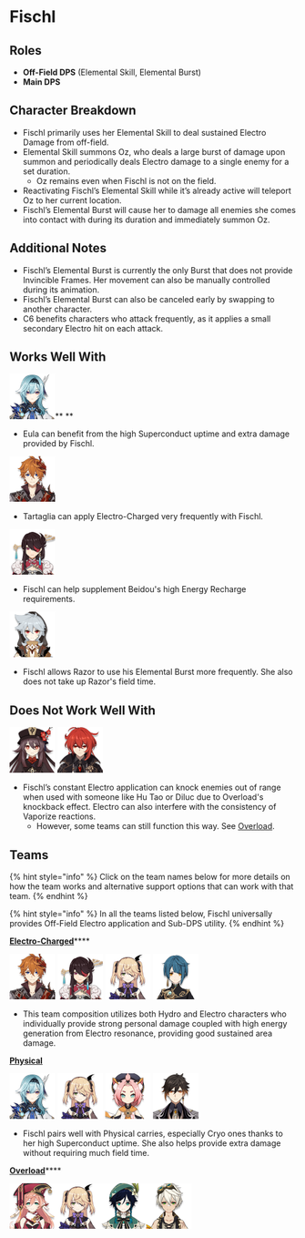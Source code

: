 # Fischl

## Roles

* **Off-Field DPS** (Elemental Skill, Elemental Burst)
* **Main DPS**

## Character Breakdown

* Fischl primarily uses her Elemental Skill to deal sustained Electro Damage from off-field.
* Elemental Skill summons Oz, who deals a large burst of damage upon summon and periodically deals Electro damage to a single enemy for a set duration. 
  * Oz remains even when Fischl is not on the field.
* Reactivating Fischl’s Elemental Skill while it’s already active will teleport Oz to her current location.
* Fischl’s Elemental Burst will cause her to damage all enemies she comes into contact with during its duration and immediately summon Oz.

## Additional Notes

* Fischl’s Elemental Burst is currently the only Burst that does not provide Invincible Frames. Her movement can also be manually controlled during its animation.
* Fischl’s Elemental Burst can also be canceled early by swapping to another character.
* C6 benefits characters who attack frequently, as it applies a small secondary Electro hit on each attack.

## Works Well With

![](../../.gitbook/assets/ui_avataricon_eula.png)** **

* Eula can benefit from the high Superconduct uptime and extra damage provided by Fischl.

![](../../.gitbook/assets/ui_avataricon_tartaglia.png) 

* Tartaglia can apply Electro-Charged very frequently with Fischl.

![](<../../.gitbook/assets/image (6).png>)

* Fischl can help supplement Beidou's high Energy Recharge requirements.

![](../../.gitbook/assets/ui_avataricon_razor.png) 

* Fischl allows Razor to use his Elemental Burst more frequently. She also does not take up Razor's field time.

## Does Not Work Well With

![](../../.gitbook/assets/ui_avataricon_hutao.png) ![](../../.gitbook/assets/ui_avataricon_diluc.png) 

* Fischl’s constant Electro application can knock enemies out of range when used with someone like Hu Tao or Diluc due to Overload's knockback effect. Electro can also interfere with the consistency of Vaporize reactions. 
  * However, some teams can still function this way. See [Overload](../../teams/overload.md).  

## Teams

{% hint style="info" %}
Click on the team names below for more details on how the team works and alternative support options that can work with that team.
{% endhint %}

{% hint style="info" %}
In all the teams listed below, Fischl universally provides Off-Field Electro application and Sub-DPS utility. 
{% endhint %}

[**Electro-Charged**](../../teams/electro-charged.md)****

![](../../.gitbook/assets/ui_avataricon_tartaglia.png) ![](../../.gitbook/assets/ui_avataricon_beidou.png) ![](../../.gitbook/assets/ui_avataricon_fischl.png) ![](../../.gitbook/assets/ui_avataricon_xingqiu.png) 

* This team composition utilizes both Hydro and Electro characters who individually provide strong personal damage coupled with high energy generation from Electro resonance, providing good sustained area damage.

****[**Physical**](../../teams/physical.md)****

![](../../.gitbook/assets/ui_avataricon_eula.png) ![](../../.gitbook/assets/ui_avataricon_fischl.png) ![](../../.gitbook/assets/ui_avataricon_diona.png) ![](../../.gitbook/assets/ui_avataricon_zhongli.png) 

* Fischl pairs well with Physical carries, especially Cryo ones thanks to her high Superconduct uptime. She also helps provide extra damage without requiring much field time.

[**Overload**](../../teams/overload.md)****

![](<../../.gitbook/assets/image (3).png>)![](<../../.gitbook/assets/image (4).png>)![](<../../.gitbook/assets/image (2).png>)![](<../../.gitbook/assets/image (5).png>)
